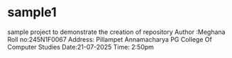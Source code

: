 # sample1
sample project to demonstrate the creation of repository
Author :Meghana 
Roll no:245N1F0067
Address: Pillampet
Annamacharya PG College Of Computer Studies
Date:21-07-2025
Time: 2:50pm
